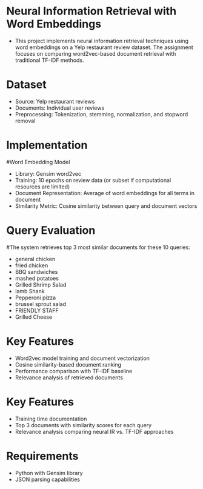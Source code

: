 # Neural Information Retrieval with Word Embeddings
- This project implements neural information retrieval techniques using word embeddings on a Yelp restaurant review dataset. The assignment focuses on comparing word2vec-based document retrieval with traditional TF-IDF methods.

# Dataset
- Source: Yelp restaurant reviews
- Documents: Individual user reviews
- Preprocessing: Tokenization, stemming, normalization, and stopword removal

# Implementation
#Word Embedding Model
- Library: Gensim word2vec
- Training: 10 epochs on review data (or subset if computational resources are limited)
- Document Representation: Average of word embeddings for all terms in document
- Similarity Metric: Cosine similarity between query and document vectors

# Query Evaluation
#The system retrieves top 3 most similar documents for these 10 queries:
- general chicken
- fried chicken
- BBQ sandwiches
- mashed potatoes
- Grilled Shrimp Salad
- lamb Shank
- Pepperoni pizza
- brussel sprout salad
- FRIENDLY STAFF
- Grilled Cheese

# Key Features
- Word2vec model training and document vectorization
- Cosine similarity-based document ranking
- Performance comparison with TF-IDF baseline
- Relevance analysis of retrieved documents

# Key Features
- Training time documentation
- Top 3 documents with similarity scores for each query
- Relevance analysis comparing neural IR vs. TF-IDF approaches

# Requirements
- Python with Gensim library
- JSON parsing capabilities
